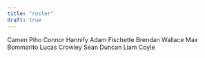 ```yaml
---
title: "roster"
draft: true
---
```


Camen Piho
Connor Hannify
Adam Fischette
Brendan Wallace
Max Bommarito
Lucas Crowley
Sean Duncan
Liam Coyle
